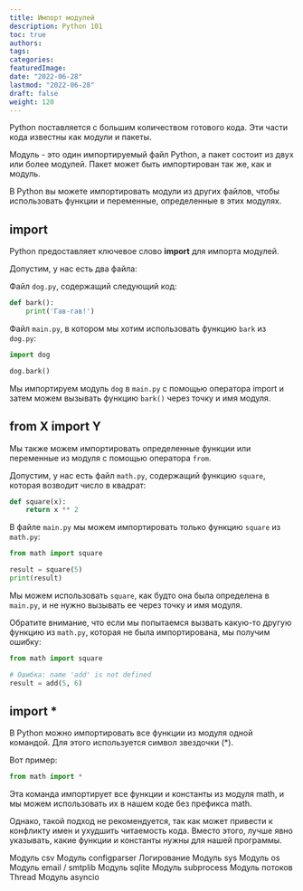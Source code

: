 ```yaml
---
title: Импорт модулей
description: Python 101
toc: true
authors:
tags:
categories:
featuredImage:
date: "2022-06-28"
lastmod: "2022-06-28"
draft: false
weight: 120
---
```


Python поставляется с большим количеством готового кода. Эти части кода известны как модули и пакеты.

Модуль - это один импортируемый файл Python, а пакет состоит из двух или более модулей. Пакет может быть импортирован так же, как и модуль.

В Python вы можете импортировать модули из других файлов, чтобы использовать функции и переменные, определенные в этих модулях.

## import

Python предоставляет ключевое слово **import** для импорта модулей.

Допустим, у нас есть два файла:

Файл `dog.py`, содержащий следующий код:

```python
def bark():
    print('Гав-гав!')
```

Файл `main.py`, в котором мы хотим использовать функцию `bark` из `dog.py`:

```python
import dog

dog.bark()
```

Мы импортируем модуль `dog` в `main.py` с помощью оператора import и затем можем вызывать функцию `bark()` через точку и имя модуля.

## from X import Y

Мы также можем импортировать определенные функции или переменные из модуля с помощью оператора `from`.

Допустим, у нас есть файл `math.py`, содержащий функцию `square`, которая возводит число в квадрат:

```python
def square(x):
    return x ** 2
```

В файле `main.py` мы можем импортировать только функцию `square` из `math.py`:

```python
from math import square

result = square(5)
print(result)
```

Мы можем использовать `square`, как будто она была определена в `main.py`, и не нужно вызывать ее через точку и имя модуля.

Обратите внимание, что если мы попытаемся вызвать какую-то другую функцию из `math.py`, которая не была импортирована, мы получим ошибку:

```python
from math import square

# Ошибка: name 'add' is not defined
result = add(5, 6)
```

## import *

В Python можно импортировать все функции из модуля одной командой. Для этого используется символ звездочки (*).

Вот пример:

```python
from math import *
```

Эта команда импортирует все функции и константы из модуля math, и мы можем использовать их в нашем коде без префикса math.

Однако, такой подход не рекомендуется, так как может привести к конфликту имен и ухудшить читаемость кода. Вместо этого, лучше явно указывать, какие функции и константы нужны для нашей программы.

Модуль csv
Модуль configparser
Логирование
Модуль sys
Модуль os
Модуль email / smtplib
Модуль sqlite
Модуль subprocess
Модуль потоков Thread
Модуль asyncio
